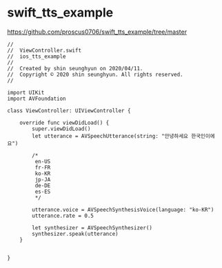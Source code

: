 # swift_tts_example

https://github.com/proscus0706/swift_tts_example/tree/master


    //
    //  ViewController.swift
    //  ios_tts_example
    //
    //  Created by shin seunghyun on 2020/04/11.
    //  Copyright © 2020 shin seunghyun. All rights reserved.
    //

    import UIKit
    import AVFoundation

    class ViewController: UIViewController {

        override func viewDidLoad() {
            super.viewDidLoad()
            let utterance = AVSpeechUtterance(string: "안녕하세요 한국인이에요")
            
            /*
             en-US
             fr-FR
             ko-KR
             jp-JA
             de-DE
             es-ES
             */
            
            utterance.voice = AVSpeechSynthesisVoice(language: "ko-KR")
            utterance.rate = 0.5

            let synthesizer = AVSpeechSynthesizer()
            synthesizer.speak(utterance)
        }


    }
